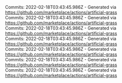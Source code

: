 Commits: 2022-02-18T03:43:45.986Z - Generated via https://github.com/marketplace/actions/artificial-grass
<br>
Commits: 2022-02-18T03:43:45.986Z - Generated via https://github.com/marketplace/actions/artificial-grass
<br>
Commits: 2022-02-18T03:43:45.986Z - Generated via https://github.com/marketplace/actions/artificial-grass
<br>
Commits: 2022-02-18T03:43:45.986Z - Generated via https://github.com/marketplace/actions/artificial-grass
<br>
Commits: 2022-02-18T03:43:45.986Z - Generated via https://github.com/marketplace/actions/artificial-grass
<br>
Commits: 2022-02-18T03:43:45.986Z - Generated via https://github.com/marketplace/actions/artificial-grass
<br>
Commits: 2022-02-18T03:43:45.986Z - Generated via https://github.com/marketplace/actions/artificial-grass
<br>

